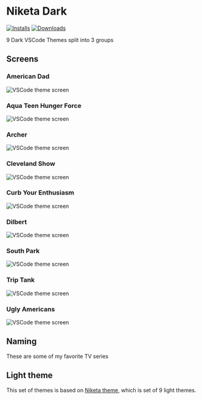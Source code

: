 # Niketa Dark

[![Installs](https://img.shields.io/vscode-marketplace/i/selfrefactor.niketa-dark-theme.svg?style=flat-square)](https://marketplace.visualstudio.com/items?itemName=selfrefactor.niketa-dark-theme)
[![Downloads](https://img.shields.io/vscode-marketplace/d/selfrefactor.niketa-dark-theme.svg?style=flat-square)](https://marketplace.visualstudio.com/items?itemName=selfrefactor.niketa-dark-theme)

9 Dark VSCode Themes split into 3 groups

## Screens

### American Dad

![VSCode theme screen](https://github.com/selfrefactor/niketa-themes/blob/master/packages/niketa_dark/screens/american.dad.png?raw=true)

### Aqua Teen Hunger Force

![VSCode theme screen](https://github.com/selfrefactor/niketa-themes/blob/master/packages/niketa_dark/screens/aqua.teen.hunger.force.png?raw=true)

### Archer

![VSCode theme screen](https://github.com/selfrefactor/niketa-themes/blob/master/packages/niketa_dark/screens/archer.png?raw=true)

### Cleveland Show

![VSCode theme screen](https://github.com/selfrefactor/niketa-themes/blob/master/packages/niketa_dark/screens/cleveland.show.png?raw=true)

### Curb Your Enthusiasm

![VSCode theme screen](https://github.com/selfrefactor/niketa-themes/blob/master/packages/niketa_dark/screens/curb.your.enthusiasm.png?raw=true)

### Dilbert

![VSCode theme screen](https://github.com/selfrefactor/niketa-themes/blob/master/packages/niketa_dark/screens/dilbert.png?raw=true)

### South Park

![VSCode theme screen](https://github.com/selfrefactor/niketa-themes/blob/master/packages/niketa_dark/screens/south.park.png?raw=true)

### Trip Tank

![VSCode theme screen](https://github.com/selfrefactor/niketa-themes/blob/master/packages/niketa_dark/screens/trip.tank.png?raw=true)

### Ugly Americans

![VSCode theme screen](https://github.com/selfrefactor/niketa-themes/blob/master/packages/niketa_dark/screens/ugly.americans.png?raw=true)

## Naming

These are some of my favorite TV series

## Light theme

This set of themes is based on [Niketa theme](https://marketplace.visualstudio.com/items?itemName=selfrefactor.Niketa-theme), which is set of 9 light themes.
